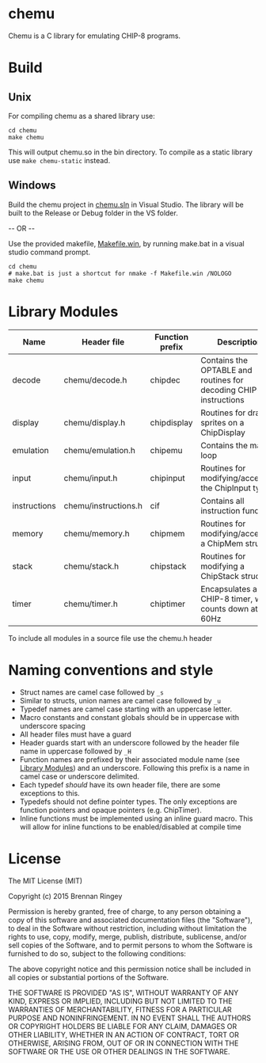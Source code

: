 # chemu

Chemu is a C library for emulating CHIP-8 programs.

# Build

## Unix

For compiling chemu as a shared library use:
```shell
cd chemu
make chemu
```
This will output chemu.so in the bin directory. To compile as a static library use `make chemu-static` instead.

## Windows

Build the chemu project in [chemu.sln](VS/chemu.sln) in Visual Studio. The
library will be built to the Release or Debug folder in the VS folder.

-- OR --

Use the provided makefile, [Makefile.win](chemu/Makefile.win), by running
make.bat in a visual studio command prompt.

```shell
cd chemu
# make.bat is just a shortcut for nmake -f Makefile.win /NOLOGO
make chemu
```

# Library Modules <a name="modules"></a>

| Name         | Header file          | Function prefix | Description|
|--------------|----------------------|-------------|------------|
| decode       | chemu/decode.h       | chipdec     | Contains the OPTABLE and routines for decoding CHIP-8 instructions |
| display      | chemu/display.h      | chipdisplay | Routines for drawing sprites on a ChipDisplay |
| emulation    | chemu/emulation.h    | chipemu     | Contains the main loop |
| input        | chemu/input.h        | chipinput   | Routines for modifying/accessing the ChipInput type |
| instructions | chemu/instructions.h | cif         | Contains all instruction functions |
| memory       | chemu/memory.h       | chipmem     | Routines for modifying/accessing a ChipMem struct |
| stack        | chemu/stack.h        | chipstack   | Routines for modifying a ChipStack struct |
| timer        | chemu/timer.h        | chiptimer   | Encapsulates a CHIP-8 timer, which counts down at 60Hz |

To include all modules in a source file use the chemu.h header

# Naming conventions and style

* Struct names are camel case followed by `_s`
* Similar to structs, union names are camel case followed by `_u`
* Typedef names are camel case starting with an uppercase letter.
* Macro constants and constant globals should be in uppercase with underscore spacing
* All header files must have a guard
* Header guards start with an underscore followed by the header file name in uppercase followed by `_H`
* Function names are prefixed by their associated module name (see [Library Modules](#modules)) and an underscore. Following this prefix is a name in camel case or underscore delimited.
* Each typedef *should* have its own header file, there are some exceptions to
this.
* Typedefs should not define pointer types. The only exceptions are function pointers and opaque pointers (e.g. ChipTimer).
* Inline functions must be implemented using an inline guard macro. This will
allow for inline functions to be enabled/disabled at compile time

# License

The MIT License (MIT)

Copyright (c) 2015 Brennan Ringey

Permission is hereby granted, free of charge, to any person obtaining a copy
of this software and associated documentation files (the "Software"), to deal
in the Software without restriction, including without limitation the rights
to use, copy, modify, merge, publish, distribute, sublicense, and/or sell
copies of the Software, and to permit persons to whom the Software is
furnished to do so, subject to the following conditions:

The above copyright notice and this permission notice shall be included in all
copies or substantial portions of the Software.

THE SOFTWARE IS PROVIDED "AS IS", WITHOUT WARRANTY OF ANY KIND, EXPRESS OR
IMPLIED, INCLUDING BUT NOT LIMITED TO THE WARRANTIES OF MERCHANTABILITY,
FITNESS FOR A PARTICULAR PURPOSE AND NONINFRINGEMENT. IN NO EVENT SHALL THE
AUTHORS OR COPYRIGHT HOLDERS BE LIABLE FOR ANY CLAIM, DAMAGES OR OTHER
LIABILITY, WHETHER IN AN ACTION OF CONTRACT, TORT OR OTHERWISE, ARISING FROM,
OUT OF OR IN CONNECTION WITH THE SOFTWARE OR THE USE OR OTHER DEALINGS IN THE
SOFTWARE.
